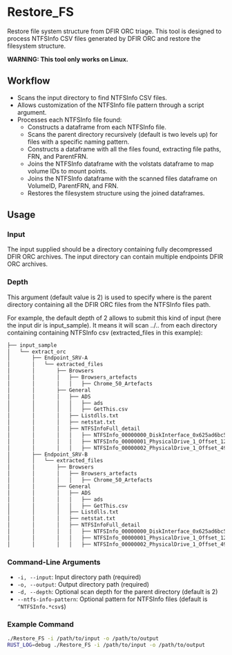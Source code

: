 # Restore_FS
Restore file system structure from DFIR ORC triage.
This tool is designed to process NTFSInfo CSV files generated by DFIR ORC and restore the filesystem structure. 

**WARNING: This tool only works on Linux.**

## Workflow

- Scans the input directory to find NTFSInfo CSV files.
- Allows customization of the NTFSInfo file pattern through a script argument.
- Processes each NTFSInfo file found:
  - Constructs a dataframe from each NTFSInfo file.
  - Scans the parent directory recursively (default is two levels up) for files with a specific naming pattern.
  - Constructs a dataframe with all the files found, extracting file paths, FRN, and ParentFRN.
  - Joins the NTFSInfo dataframe with the volstats dataframe to map volume IDs to mount points.
  - Joins the NTFSInfo dataframe with the scanned files dataframe on VolumeID, ParentFRN, and FRN.
  - Restores the filesystem structure using the joined dataframes.

## Usage

### Input 

The input supplied should be a directory containing fully decompressed DFIR ORC archives.
The input directory can contain multiple endpoints DFIR ORC archives.

### Depth

This argument (default value is 2) is used to specify where is the parent directory containing all the DFIR ORC files from the NTFSInfo files path.


For example, the default depth of 2 allows to submit this kind of input (here the input dir is input_sample). It means it will scan ../.. from each directory containing containing NTFSInfo csv (extracted_files in this example):
```bash
├── input_sample
│   └── extract_orc
│       ├── Endpoint_SRV-A
│       │   └── extracted_files
│       │       ├── Browsers
│       │       │   ├── Browsers_artefacts
│       │       │   │   ├── Chrome_50_Artefacts
│       │       ├── General
│       │       │   ├── ADS
│       │       │   │   ├── ads
│       │       │   │   ├── GetThis.csv
│       │       │   ├── Listdlls.txt
│       │       │   ├── netstat.txt
│       │       │   ├── NTFSInfoFull_detail
│       │       │   │   ├── NTFSInfo_00000000_DiskInterface_0x625ad6bc5ad68c63_.csv
│       │       │   │   ├── NTFSInfo_00000001_PhysicalDrive_1_Offset_122683392_.csv
│       │       │   │   ├── NTFSInfo_00000002_PhysicalDrive_1_Offset_499569917952_.csv
│       ├── Endpoint_SRV-B
│       │   └── extracted_files
│       │       ├── Browsers
│       │       │   ├── Browsers_artefacts
│       │       │   │   ├── Chrome_50_Artefacts
│       │       ├── General
│       │       │   ├── ADS
│       │       │   │   ├── ads
│       │       │   │   ├── GetThis.csv
│       │       │   ├── Listdlls.txt
│       │       │   ├── netstat.txt
│       │       │   ├── NTFSInfoFull_detail
│       │       │   │   ├── NTFSInfo_00000000_DiskInterface_0x625ad6bc5ad68c63_.csv
│       │       │   │   ├── NTFSInfo_00000001_PhysicalDrive_1_Offset_122683392_.csv
│       │       │   │   ├── NTFSInfo_00000002_PhysicalDrive_1_Offset_499569917952_.csv
```

### Command-Line Arguments

- `-i, --input`: Input directory path (required)
- `-o, --output`: Output directory path (required)
- `-d, --depth`: Optional scan depth for the parent directory (default is 2)
- `--ntfs-info-pattern`: Optional pattern for NTFSInfo files (default is `^NTFSInfo.*csv$`)

### Example Command

```bash
./Restore_FS -i /path/to/input -o /path/to/output 
RUST_LOG=debug ./Restore_FS -i /path/to/input -o /path/to/output 